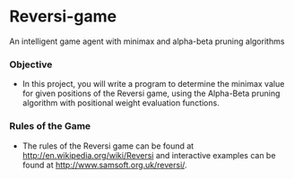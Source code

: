 # Reversi-game
An intelligent game agent with minimax and alpha-beta pruning algorithms

### Objective
* In this project, you will write a program to determine the minimax value for given positions of the Reversi game, using the Alpha-Beta pruning algorithm with positional weight evaluation functions.

### Rules of the Game
* The rules of the Reversi game can be found at http://en.wikipedia.org/wiki/Reversi and interactive examples can be found at http://www.samsoft.org.uk/reversi/.
